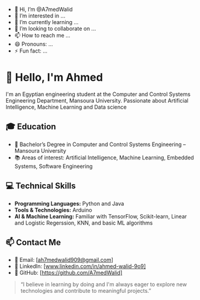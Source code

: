 - 👋 Hi, I’m @A7medWalid
- 👀 I’m interested in ...
- 🌱 I’m currently learning ...
- 💞️ I’m looking to collaborate on ...
- 📫 How to reach me ...
- 😄 Pronouns: ...
- ⚡ Fun fact: ...

# 👋 Hello, I'm Ahmed

I'm an Egyptian engineering student at the Computer and Control Systems Engineering Department, Mansoura University. Passionate about Artificial Intelligence, Machine Learning and Data science

## 🎓 Education
- 🏫 Bachelor’s Degree in Computer and Control Systems Engineering – Mansoura University
- 📚 Areas of interest: Artificial Intelligence, Machine Learning, Embedded Systems, Software Engineering

## 💻 Technical Skills
- **Programming Languages:** Python and Java
- **Tools & Technologies:** Arduino
- **AI & Machine Learning:** Familiar with TensorFlow, Scikit-learn, Linear and Logistic Regerssion, KNN, and basic ML algorithms


## 📫 Contact Me
- 📧 Email: [ah7medwalid909@gmail.com]
- 💼 LinkedIn: [www.linkedin.com/in/ahmed-walid-9o9]
- 🐙 GitHub: [https://github.com/A7medWalid]

> “I believe in learning by doing and I'm always eager to explore new technologies and contribute to meaningful projects.”

